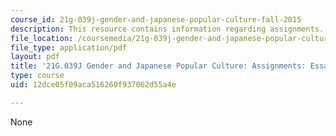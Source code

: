 ```yaml
---
course_id: 21g-039j-gender-and-japanese-popular-culture-fall-2015
description: This resource contains information regarding assignments.
file_location: /coursemedia/21g-039j-gender-and-japanese-popular-culture-fall-2015/12dce05f09aca516260f937062d55a4e_MIT21G_039JF15_Essay1.pdf
file_type: application/pdf
layout: pdf
title: '21G.039J Gender and Japanese Popular Culture: Assignments: Essay 1'
type: course
uid: 12dce05f09aca516260f937062d55a4e

---
```

None